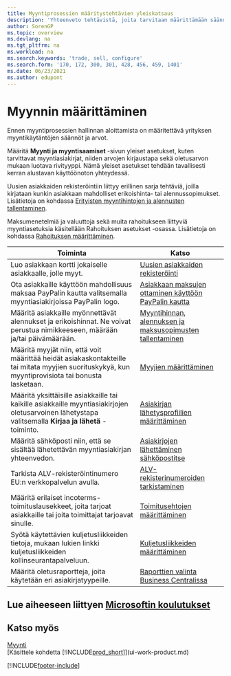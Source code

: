 ```yaml
---
title: Myyntiprosessien määritystehtävien yleiskatsaus
description: 'Yhteenveto tehtävistä, joita tarvitaan määrittämään säännöt ja arvot, jotka määrittelevät myyntikäytännöt ja -prosessit, mukaan lukien yleiset asetukset ja rahoitukseen liittyvät myyntiasetukset.'
author: SorenGP
ms.topic: overview
ms.devlang: na
ms.tgt_pltfrm: na
ms.workload: na
ms.search.keywords: 'trade, sell, configure'
ms.search.form: '170, 172, 300, 301, 428, 456, 459, 1401'
ms.date: 06/23/2021
ms.author: edupont
---
```

# <a name="setting-up-sales"></a>Myynnin määrittäminen
Ennen myyntiprosessien hallinnan aloittamista on määritettävä yrityksen myyntikäytäntöjen säännöt ja arvot.

Määritä **Myynti ja myyntisaamiset** -sivun yleiset asetukset, kuten tarvittavat myyntiasiakirjat, niiden arvojen kirjaustapa sekä oletusarvon mukaan luotava rivityyppi. Nämä yleiset asetukset tehdään tavallisesti kerran alustavan käyttöönoton yhteydessä.

Uusien asiakkaiden rekisteröintiin liittyy erillinen sarja tehtäviä, joilla kirjataan kunkin asiakkaan mahdolliset erikoishinta- tai alennussopimukset. Lisätietoja on kohdassa [Erityisten myyntihintojen ja alennusten tallentaminen](sales-how-record-sales-price-discount-payment-agreements.md).

Maksumenetelmiä ja valuuttoja sekä muita rahoitukseen liittyviä myyntiasetuksia käsitellään Rahoituksen asetukset -osassa. Lisätietoja on kohdassa [Rahoituksen määrittäminen](finance-setup-finance.md).

| Toiminta | Katso |
| --- | --- |
| Luo asiakkaan kortti jokaiselle asiakkaalle, jolle myyt. |[Uusien asiakkaiden rekisteröinti](sales-how-register-new-customers.md) |
| Ota asiakkaille käyttöön mahdollisuus maksaa PayPalin kautta valitsemalla myyntiasiakirjoissa PayPalin logo. |[Asiakkaan maksujen ottaminen käyttöön PayPalin kautta](sales-how-enable-payment-service-extensions.md) |
| Määritä asiakkaille myönnettävät alennukset ja erikoishinnat. Ne voivat perustua nimikkeeseen, määrään ja/tai päivämäärään. |[Myyntihinnan, alennuksen ja maksusopimusten tallentaminen](sales-how-record-sales-price-discount-payment-agreements.md) |
| Määritä myyjät niin, että voit määrittää heidät asiakaskontakteille tai mitata myyjien suorituskykyä, kun myyntiprovisiota tai bonusta lasketaan. |[Myyjien määrittäminen](sales-how-setup-salespeople.md) |
| Määritä yksittäisille asiakkaille tai kaikille asiakkaille myyntiasiakirjojen oletusarvoinen lähetystapa valitsemalla **Kirjaa ja lähetä** -toiminto. |[Asiakirjan lähetysprofiilien määrittäminen](sales-how-setup-document-send-profiles.md) |
| Määritä sähköposti niin, että se sisältää lähetettävän myyntiasiakirjan yhteenvedon. |[Asiakirjojen lähettäminen sähköpostitse](ui-how-send-documents-email.md) |
|Tarkista ALV-rekisteröintinumero EU:n verkkopalvelun avulla.|[ALV-rekisterinumeroiden tarkistaminen](finance-setup-vat.md)|
|Määritä erilaiset incoterms-toimituslausekkeet, joita tarjoat asiakkaille tai joita toimittajat tarjoavat sinulle.|[Toimitusehtojen määrittäminen](sales-how-set-up-shipment-methods.md)|
|Syötä käytettävien kuljetusliikkeiden tietoja, mukaan lukien linkki kuljetusliikkeiden kollinseurantapalveluun.|[Kuljetusliikkeiden määrittäminen](sales-how-to-set-up-shipping-agents.md)|
|Määritä oletusraportteja, joita käytetään eri asiakirjatyypeille.|[Raporttien valinta Business Centralissa](across-report-selections.md)|

## <a name="see-related-microsoft-training"></a>Lue aiheeseen liittyen [Microsoftin koulutukset](/training/paths/trade-get-started-dynamics-365-business-central/)

## <a name="see-also"></a>Katso myös
[Myynti](sales-manage-sales.md)  
[Käsittele kohdetta [!INCLUDE[prod_short](includes/prod_short.md)]](ui-work-product.md)


[!INCLUDE[footer-include](includes/footer-banner.md)]
